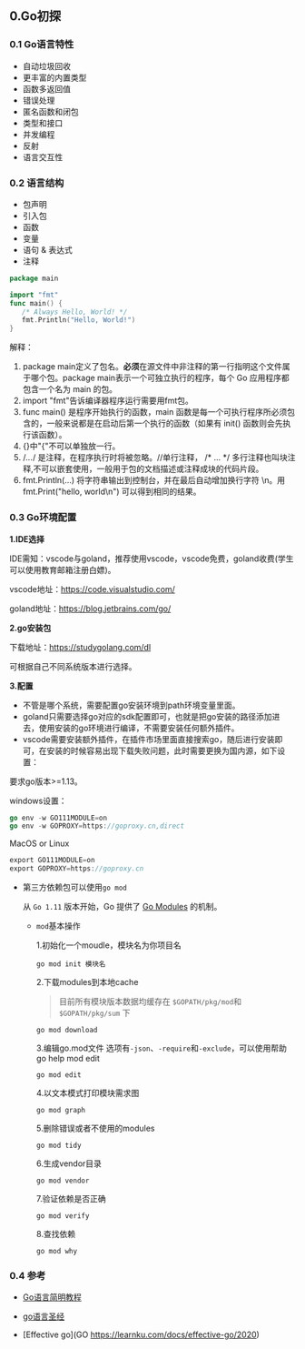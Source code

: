 ## 0.Go初探

###  0.1 Go语言特性

- 自动垃圾回收
- 更丰富的内置类型
- 函数多返回值
- 错误处理
- 匿名函数和闭包
- 类型和接口
- 并发编程
- 反射
- 语言交互性
  
### 0.2 语言结构
- 包声明
- 引入包
- 函数
- 变量
- 语句 & 表达式
- 注释

```go
package main

import "fmt"
func main() {
   /* Always Hello, World! */
   fmt.Println("Hello, World!")
}
```
解释：
1. package main定义了包名。**必须**在源文件中非注释的第一行指明这个文件属于哪个包。package main表示一个可独立执行的程序，每个 Go 应用程序都包含一个名为 main 的包。
2. import "fmt"告诉编译器程序运行需要用fmt包。
3. func main() 是程序开始执行的函数，main 函数是每一个可执行程序所必须包含的，一般来说都是在启动后第一个执行的函数（如果有 init() 函数则会先执行该函数）。
4. {}中"{"不可以单独放一行。
5. /*...*/ 是注释，在程序执行时将被忽略。//单行注释， /* ... */ 多行注释也叫块注释,不可以嵌套使用，一般用于包的文档描述或注释成块的代码片段。
6. fmt.Println(...) 将字符串输出到控制台，并在最后自动增加换行字符 \n。用 fmt.Print("hello, world\n") 可以得到相同的结果。

### 0.3 Go环境配置

**1.IDE选择**

IDE需知：vscode与goland，推荐使用vscode，vscode免费，goland收费(学生可以使用教育邮箱注册白嫖)。

vscode地址：https://code.visualstudio.com/

goland地址：https://blog.jetbrains.com/go/

**2.go安装包**

下载地址：https://studygolang.com/dl

可根据自己不同系统版本进行选择。

**3.配置**

- 不管是哪个系统，需要配置go安装环境到path环境变量里面。
- goland只需要选择go对应的sdk配置即可，也就是把go安装的路径添加进去，使用安装的go环境进行编译，不需要安装任何额外插件。
- vscode需要安装额外插件，在插件市场里面直接搜索go，随后进行安装即可，在安装的时候容易出现下载失败问题，此时需要更换为国内源，如下设置：

要求go版本>=1.13。

windows设置：

```go
go env -w GO111MODULE=on
go env -w GOPROXY=https://goproxy.cn,direct
```

MacOS or Linux

```go
export GO111MODULE=on
export GOPROXY=https://goproxy.cn
```

- 第三方依赖包可以使用`go mod`

  从 `Go 1.11` 版本开始，Go 提供了 [Go Modules](https://github.com/golang/go/wiki/Modules) 的机制。 

  - `mod`基本操作

    1.初始化一个moudle，模块名为你项目名

    ```text
    go mod init 模块名
    ```

    2.下载modules到本地cache

    > 目前所有模块版本数据均缓存在 `$GOPATH/pkg/mod`和 `$GOPATH/pkg/sum` 下

    ```text
    go mod download
    ```

    3.编辑go.mod文件 选项有`-json`、`-require`和`-exclude`，可以使用帮助go help mod edit

    ```text
    go mod edit
    ```

    4.以文本模式打印模块需求图

    ```text
    go mod graph
    ```

    5.删除错误或者不使用的modules

    ```text
    go mod tidy
    ```

    6.生成vendor目录

    ```text
    go mod vendor
    ```

    7.验证依赖是否正确

    ```text
    go mod verify
    ```

    8.查找依赖

    ```text
    go mod why
    ```

### 0.4 参考

- [Go语言简明教程](https://geektutu.com/post/quick-golang.html)

- [go语言圣经](https://www.kancloud.cn/hartnett/gopl-zh/126044)
- [Effective go](GO https://learnku.com/docs/effective-go/2020)

